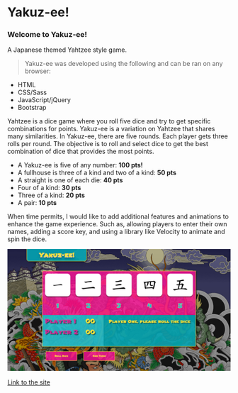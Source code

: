 # Yakuz-ee!

### Welcome to **Yakuz-ee!**

A Japanese themed Yahtzee style game.

> Yakuz-ee was developed using the following and can be ran on any browser:
* HTML
* CSS/Sass
* JavaScript/jQuery
* Bootstrap

Yahtzee is a dice game where you roll five dice and try to get specific combinations for points. Yakuz-ee is a variation on Yahtzee that shares many similarities. In Yakuz-ee, there are five rounds. Each player gets three rolls per round. The objective is to roll and select dice to get the best combination of dice that provides the most points.

* A Yakuz-ee is five of any number: **100 pts!**
* A fullhouse is three of a kind and two of a kind: **50 pts**
* A straight is one of each die: **40 pts**
* Four of a kind: **30 pts**
* Three of a kind: **20 pts**
* A pair: **10 pts**

When time permits, I would like to add additional features and animations to enhance the game experience. Such as, allowing players to enter their own names, adding a score key, and using a library like Velocity to animate and spin the dice.

![Yakuz-ee Image](/images/screenshot.png)

[Link to the site](jeffsteed.github.io/project1)
